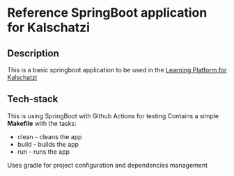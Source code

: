 # Reference  SpringBoot application for Kalschatzi

## Description
This is a basic springboot application to be used in the [Learning Platform for Kalschatzi](https://learn.kalschatzi.com)

## Tech-stack

This is using SpringBoot with Github Actions for testing
Contains a simple **Makefile** with the tasks:
* clean - cleans the app
* build - builds the app
* run - runs the app

Uses gradle for project configuration and dependencies management